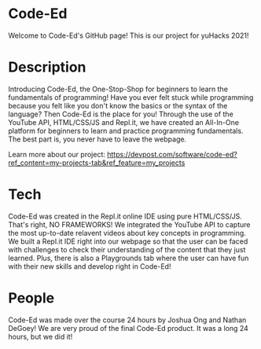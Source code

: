 # Code-Ed
Welcome to Code-Ed's GitHub page! This is our project for yuHacks 2021!

# Description
Introducing Code-Ed, the One-Stop-Shop for beginners to learn the fundamentals of programming! 
Have you ever felt stuck while programming because you felt like you don't know the basics or the syntax of the language? 
Then Code-Ed is the place for you! Through the use of the YouTube API, HTML/CSS/JS and Repl.it, 
we have created an All-In-One platform for beginners to learn and practice programming fundamentals. 
The best part is, you never have to leave the webpage.

Learn more about our project:
https://devpost.com/software/code-ed?ref_content=my-projects-tab&ref_feature=my_projects

# Tech
Code-Ed was created in the Repl.it online IDE using pure HTML/CSS/JS. That's right, NO FRAMEWORKS!
We integrated the YouTube API to capture the most up-to-date relavent videos about key concepts 
in programming. 
We built a Repl.it IDE right into our webpage so that the user can be faced with challenges to
check their understanding of the content that they just learned. Plus, there is also a Playgrounds 
tab where the user can have fun with their new skills and develop right in Code-Ed!

# People
Code-Ed was made over the course 24 hours by Joshua Ong and Nathan DeGoey! 
We are very proud of the final Code-Ed product. It was a long 24 hours, but we did it!

